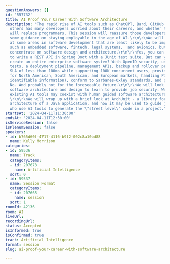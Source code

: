```yaml
---
questionAnswers: []
id: '557732'
title: AI Proof Your Career With Software Architecture
description: "The rapid rise of AI tools such as ChatGPT, Bard, GitHub Copilot, and
  others has many developers worried about their careers, and whether these tools
  will replace programmers. This session will reassure those developers and provide
  some guidance on staying employable in the age of AI.\r\n\r\nWe will begin by looking
  at some areas in software development that are least likely to be impacted by AI,
  such as embedded software, fintech, legal systems,  and avionics, but then we will
  concentrate on software design and architecture.\r\n\r\nYes, you can ask ChatGPT
  to write a REST API in Spring Boot with a JUnit test suite. But can you ask it to
  create an entire enterprise software system? With OpenID security, unit and integration
  tests, a deployment pipeline, management APIs, backup and rollover processes, an
  SLA of less than 100ms while supporting 100K concurrent users, providing localization
  for North American, South American, and European markets, handling PII (personally
  identifiable information), conform to Sarbanes-Oxley standards, and provide documentation?
  No. And probably not for the foreseeable future.\r\n\r\nWe will look at areas of
  software architecture and design to learn to provide job security. We will see how
  existing AI tools may coexist with human guided software architecture development.
  \r\n\r\nWe will wrap up with a brief look at ArchUnit - a library for testing the
  architecture of a Java application, and how it may be used to guide junior developers
  who use AI tools to generate the \"street level\" code in a project."
startsAt: '2024-04-11T11:30:00'
endsAt: '2024-04-11T12:30:00'
isServiceSession: false
isPlenumSession: false
speakers:
- id: b765d60f-4717-4116-b9f2-002c8a10bd88
  name: Kelly Morrison
categories:
- id: 59536
  name: Track
  categoryItems:
  - id: 207673
    name: Artificial Intelligence
  sort: 0
- id: 59537
  name: Session Format
  categoryItems:
  - id: 207665
    name: session
  sort: 1
roomId: 42136
room: AI
liveUrl: 
recordingUrl: 
status: Accepted
isInformed: true
isConfirmed: true
track: Artificial Intelligence
format: session
slug: ai-proof-your-career-with-software-architecture

---
```

